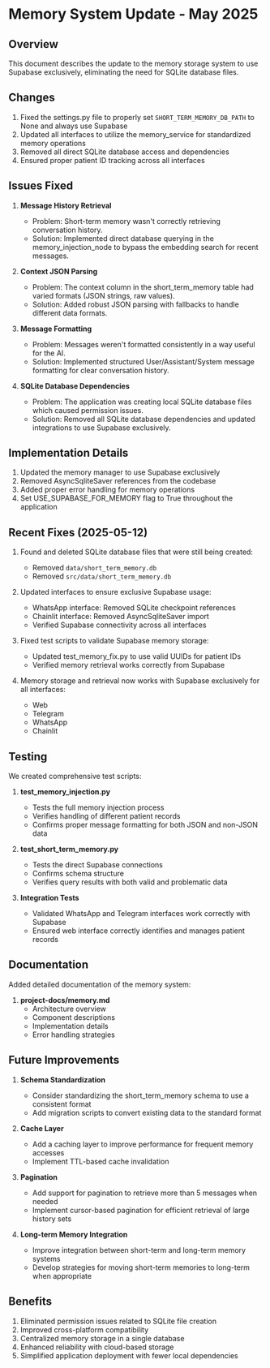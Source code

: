 # Memory System Update - May 2025

## Overview

This document describes the update to the memory storage system to use Supabase exclusively, eliminating the need for SQLite database files.

## Changes

1. Fixed the settings.py file to properly set `SHORT_TERM_MEMORY_DB_PATH` to None and always use Supabase
2. Updated all interfaces to utilize the memory_service for standardized memory operations
3. Removed all direct SQLite database access and dependencies
4. Ensured proper patient ID tracking across all interfaces

## Issues Fixed

1. **Message History Retrieval**
   - Problem: Short-term memory wasn't correctly retrieving conversation history.
   - Solution: Implemented direct database querying in the memory_injection_node to bypass the embedding search for recent messages.

2. **Context JSON Parsing**
   - Problem: The context column in the short_term_memory table had varied formats (JSON strings, raw values).
   - Solution: Added robust JSON parsing with fallbacks to handle different data formats.

3. **Message Formatting**
   - Problem: Messages weren't formatted consistently in a way useful for the AI.
   - Solution: Implemented structured User/Assistant/System message formatting for clear conversation history.

4. **SQLite Database Dependencies**
   - Problem: The application was creating local SQLite database files which caused permission issues.
   - Solution: Removed all SQLite database dependencies and updated integrations to use Supabase exclusively.

## Implementation Details

1. Updated the memory manager to use Supabase exclusively
2. Removed AsyncSqliteSaver references from the codebase
3. Added proper error handling for memory operations
4. Set USE_SUPABASE_FOR_MEMORY flag to True throughout the application

## Recent Fixes (2025-05-12)

1. Found and deleted SQLite database files that were still being created:
   - Removed `data/short_term_memory.db`
   - Removed `src/data/short_term_memory.db`

2. Updated interfaces to ensure exclusive Supabase usage:
   - WhatsApp interface: Removed SQLite checkpoint references
   - Chainlit interface: Removed AsyncSqliteSaver import
   - Verified Supabase connectivity across all interfaces

3. Fixed test scripts to validate Supabase memory storage:
   - Updated test_memory_fix.py to use valid UUIDs for patient IDs
   - Verified memory retrieval works correctly from Supabase

4. Memory storage and retrieval now works with Supabase exclusively for all interfaces:
   - Web
   - Telegram
   - WhatsApp
   - Chainlit

## Testing

We created comprehensive test scripts:

1. **test_memory_injection.py**
   - Tests the full memory injection process
   - Verifies handling of different patient records
   - Confirms proper message formatting for both JSON and non-JSON data

2. **test_short_term_memory.py**
   - Tests the direct Supabase connections
   - Confirms schema structure
   - Verifies query results with both valid and problematic data

3. **Integration Tests**
   - Validated WhatsApp and Telegram interfaces work correctly with Supabase
   - Ensured web interface correctly identifies and manages patient records

## Documentation

Added detailed documentation of the memory system:

1. **project-docs/memory.md**
   - Architecture overview
   - Component descriptions
   - Implementation details
   - Error handling strategies

## Future Improvements

1. **Schema Standardization**
   - Consider standardizing the short_term_memory schema to use a consistent format
   - Add migration scripts to convert existing data to the standard format

2. **Cache Layer**
   - Add a caching layer to improve performance for frequent memory accesses
   - Implement TTL-based cache invalidation

3. **Pagination**
   - Add support for pagination to retrieve more than 5 messages when needed
   - Implement cursor-based pagination for efficient retrieval of large history sets

4. **Long-term Memory Integration**
   - Improve integration between short-term and long-term memory systems
   - Develop strategies for moving short-term memories to long-term when appropriate

## Benefits

1. Eliminated permission issues related to SQLite file creation
2. Improved cross-platform compatibility
3. Centralized memory storage in a single database
4. Enhanced reliability with cloud-based storage
5. Simplified application deployment with fewer local dependencies 